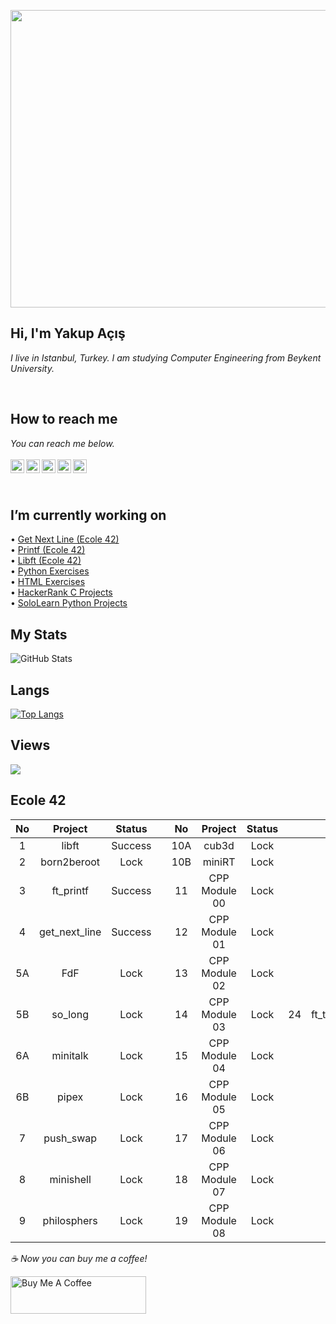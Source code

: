 <p align="center">
  <img width="846" height="476" src="https://user-images.githubusercontent.com/73075252/177059081-57cd4b58-608e-4317-963d-892b0503033f.gif">
</p>

## Hi, I'm Yakup Açış
*I live in Istanbul, Turkey. I am studying Computer Engineering from Beykent University.*

</br>

## How to reach me
*You can reach me below.*
<br/>
<br/>
[<img width="22" src="https://cdn.jsdelivr.net/npm/simple-icons@v6/icons/linkedin.svg" align="left" />][linkedin]
[<img width="22" src="https://cdn.jsdelivr.net/npm/simple-icons@v6/icons/instagram.svg" align="left" />][instagram]
[<img width="22" src="https://cdn.jsdelivr.net/npm/simple-icons@v6/icons/sololearn.svg" align="left" />][sololearn]
[<img width="22" src="https://cdn.jsdelivr.net/npm/simple-icons@v6/icons/hackerrank.svg" align="left" />][hackerrank]
[<img width="22" src="https://cdn.jsdelivr.net/npm/simple-icons@v6/icons/stackoverflow.svg" align="left" />][stackoverflow]

<br/>

[linkedin]:https://www.linkedin.com/in/yakupacs/
[instagram]:https://www.instagram.com/yakupacs/
[sololearn]:https://www.sololearn.com/profile/20751899
[hackerrank]:https://www.hackerrank.com/ykpacs
[stackoverflow]:https://stackoverflow.com/users/19217480/yakup-açış

<br/>

## I’m currently working on <br>
• [Get Next Line (Ecole 42)](https://github.com/Yakupacs/Ecole42_Get_Next_Line) <br>
• [Printf (Ecole 42)](https://github.com/Yakupacs/Ecole42_Printf) <br>
• [Libft (Ecole 42)](https://github.com/Yakupacs/Libft) <br>
• [Python Exercises](https://github.com/Yakupacs/Python-Cursus-BTK.git) <br>
• [HTML Exercises](https://github.com/Yakupacs/HTML-Cursus-BTK) <br>
• [HackerRank C Projects](https://github.com/Yakupacs/HackerRank-C-Projects) <br> 
• [SoloLearn Python Projects](https://github.com/Yakupacs/SoloLearn-Python) <br>


## My Stats
![GitHub Stats](https://github-readme-stats.vercel.app/api?username=Yakupacs&theme=radical)


## Langs
[![Top Langs](https://github-readme-stats.vercel.app/api/top-langs/?username=yakupacs&layout=compact)](https://github.com/yakupacs)

## Views
![](https://komarev.com/ghpvc/?username=yakupacs&color=yellow)

## Ecole 42
| No | Project | Status  |  | No  | Project | Status |  | No | Project     | Status |
| :---:  | :---:   | :---:  | :---:  | :---:  | :---:    | :---:    | :---:  | :---:  | :---:  | :---:   |
| 1  | libft   | Success |  | 10A | cub3d   | Lock   |  | 20 | NetPractice | Lock   |
| 2  | born2beroot   | Lock |  | 10B | miniRT   | Lock   |  | 21 | ft_containers | Lock   |
| 3  | ft_printf   | Success |  | 11 | CPP Module 00   | Lock   |  | 22A | ft_irc | Lock   |
| 4  | get_next_line   | Success |  | 12 | CPP Module 01   | Lock   |  | 22B | webserv | Lock   |
| 5A  | FdF   | Lock |  | 13 | CPP Module 02   | Lock   |  | 23 | inception | Lock   |
| 5B  | so_long   | Lock |  | 14 | CPP Module 03   | Lock   | 24 | ft_transcendence | Lock |    |
| 6A  | minitalk   | Lock |  | 15 | CPP Module 04   | Lock   |  |  |  |    |
| 6B  | pipex   | Lock |  | 16 | CPP Module 05   | Lock   |  |  |  |   |
| 7  | push_swap   | Lock |  | 17 | CPP Module 06   | Lock   |  |  |  |    |
| 8  | minishell   | Lock |  | 18 | CPP Module 07   | Lock   |  |  |  |    |
| 9  | philosphers   | Lock |  | 19 | CPP Module 08   | Lock   |  |  |  |    |

 *☕️ Now you can buy me a coffee!*
 
<a href="https://www.buymeacoffee.com/yakupacs" target="_blank"><img src="https://cdn.buymeacoffee.com/buttons/v2/default-yellow.png" alt="Buy Me A Coffee" style="height: 60px !important;width: 217px !important;" ></a>
